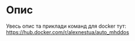 # Опис
  
Увесь опис та приклади команд для docker тут: https://hub.docker.com/r/alexnestua/auto_mhddos
